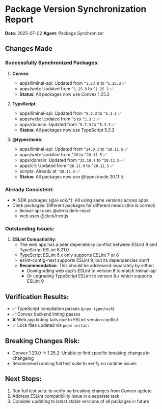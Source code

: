 # Package Version Synchronization Report

**Date**: 2025-07-02
**Agent**: Package Synchronizer

## Changes Made

### Successfully Synchronized Packages:

1. **Convex**: 
   - apps/liminal-api: Updated from `^1.23.0` to `^1.25.2` ✅
   - apps/web: Updated from `^1.25.0` to `^1.25.2` ✅
   - **Status**: All packages now use Convex 1.25.2

2. **TypeScript**:
   - apps/liminal-api: Updated from `^5.2.2` to `^5.3.3` ✅
   - apps/web: Updated from `^5` to `^5.3.3` ✅
   - apps/domain: Updated from `^5.7.3` to `^5.3.3` ✅
   - **Status**: All packages now use TypeScript 5.3.3

3. **@types/node**:
   - apps/liminal-api: Updated from `^24.0.3` to `^20.11.5` ✅
   - apps/web: Updated from `^20` to `^20.11.5` ✅
   - apps/domain: Updated from `^22.10.7` to `^20.11.5` ✅
   - apps/cli: Updated from `^20.11.0` to `^20.11.5` ✅
   - scripts: Already at `^20.11.5` ✅
   - **Status**: All packages now use @types/node 20.11.5

### Already Consistent:
- AI SDK packages (@ai-sdk/*): All using same versions across apps
- Clerk packages: Different packages for different needs (this is correct)
  - liminal-api uses @clerk/clerk-react
  - web uses @clerk/nextjs

### Outstanding Issues:

1. **ESLint Compatibility**:
   - The web app has a peer dependency conflict between ESLint 9 and TypeScript ESLint 6.21.0
   - TypeScript ESLint 6.x only supports ESLint 7 or 8
   - eslint-config-next supports ESLint 9, but its dependencies don't
   - **Recommendation**: This should be addressed separately by either:
     - Downgrading web app's ESLint to version 8 to match liminal-api
     - Or upgrading TypeScript ESLint to version 8.x which supports ESLint 9

## Verification Results:
- ✅ TypeScript compilation passes (`pnpm typecheck`)
- ✅ Convex backend linting passes
- ❌ Web app linting fails due to ESLint version conflict
- ✅ Lock files updated via `pnpm install`

## Breaking Changes Risk:
- Convex 1.23.0 → 1.25.2: Unable to find specific breaking changes in changelog
- Recommend running full test suite to verify no runtime issues

## Next Steps:
1. Run full test suite to verify no breaking changes from Convex update
2. Address ESLint compatibility issue in a separate task
3. Consider updating to latest stable versions of all packages in future